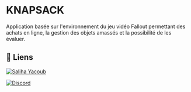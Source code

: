 # KNAPSACK


Application basée sur l'environnement du jeu vidéo Fallout 
permettant des achats en ligne, la gestion des objets amassés
et la possibilité de les évaluer. 

## 🔗 Liens
[![Saliha Yacoub](https://badgen.net/badge/Saliha%20Yacoub/PDF%20Sprint%200)](http://salihayacoub.com/420Kbe/Travaux/2022PFI/2022-KBE-PFI-vf.pdf)

[![Discord](https://badgen.net/badge/icon/Discord%20de%20l'Équipe?icon=discord&label)](https://discord.com/)
